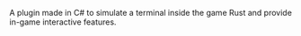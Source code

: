 A plugin made in C# to simulate a terminal inside the game Rust and provide in-game interactive features.
